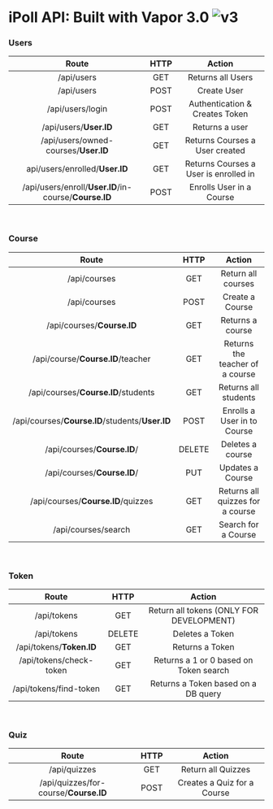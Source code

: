 # iPoll API: Built with Vapor 3.0 ![v3](https://raw.githubusercontent.com/Cellane/awesome-vapor/master/img/vapor-3.png)

### Users

| Route | HTTP | Action |
|:-----:|:----:|:------:|
/api/users | GET | Returns all Users
/api/users | POST | Create User
/api/users/login | POST | Authentication & Creates Token
/api/users/**User.ID** | GET | Returns a user
/api/users/owned-courses/**User.ID** | GET | Returns Courses a User created
api/users/enrolled/**User.ID** | GET | Returns Courses a User is enrolled in
/api/users/enroll/**User.ID**/in-course/**Course.ID** | POST | Enrolls User in a Course

<br>

### Course

| Route | HTTP | Action |
|:-----:|:----:|:------:|
/api/courses | GET | Return all courses
/api/courses | POST | Create a Course 
/api/courses/**Course.ID** | GET | Returns a course
/api/course/**Course.ID**/teacher | GET | Returns the teacher of a course
/api/courses/**Course.ID**/students | GET | Returns all students
/api/courses/**Course.ID**/students/**User.ID** | POST | Enrolls a User in to Course
/api/courses/**Course.ID**/ | DELETE | Deletes a course
/api/courses/**Course.ID**/ | PUT | Updates a Course
/api/courses/**Course.ID**/quizzes | GET | Returns all quizzes for a course
/api/courses/search | GET | Search for a Course
   
<br>

### Token

| Route | HTTP | Action |
|:-----:|:----:|:------:|
/api/tokens | GET | Return all tokens (ONLY FOR DEVELOPMENT)
/api/tokens | DELETE | Deletes a Token
/api/tokens/**Token.ID** | GET | Returns a Token
/api/tokens/check-token | GET | Returns a 1 or 0 based on Token search
/api/tokens/find-token | GET | Returns a Token based on a DB query

<br>

### Quiz

| Route | HTTP | Action |
|:-----:|:----:|:------:|
/api/quizzes | GET | Return all Quizzes
/api/quizzes/for-course/**Course.ID** | POST | Creates a Quiz for a Course


